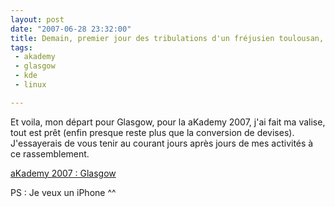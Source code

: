 ```yaml
---
layout: post
date: "2007-06-28 23:32:00"
title: Demain, premier jour des tribulations d'un fréjusien toulousan, exporté à Glasgow.
tags:
 - akademy
 - glasgow
 - kde
 - linux

---
```


Et voila, mon départ pour Glasgow, pour la aKademy 2007, j'ai fait ma valise, tout est prêt (enfin presque reste plus que la conversion de devises). J'essayerais de vous tenir au courant jours après jours de mes activités à ce rassemblement.

[aKademy 2007 : Glasgow](http://akademy2007.kde.org/)

PS : Je veux un iPhone ^^
